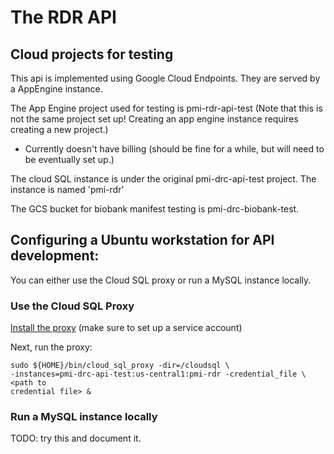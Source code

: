 # The RDR API

## Cloud projects for testing

This api is implemented using Google Cloud Endpoints. They are served by a
AppEngine instance.

The App Engine project used for testing is pmi-rdr-api-test (Note that this is
not the same project set up! Creating an app engine instance requires creating a
new project.)

-   Currently doesn't have billing (should be fine for a while, but will need to
    be eventually set up.)

The cloud SQL instance is under the original pmi-drc-api-test project. The
instance is named 'pmi-rdr'

The GCS bucket for biobank manifest testing is pmi-drc-biobank-test.

## Configuring a Ubuntu workstation for API development:

You can either use the Cloud SQL proxy or run a MySQL instance locally.

### Use the Cloud SQL Proxy

[Install the proxy](https://cloud.google.com/sql/docs/external#proxy) (make sure
to set up a service account)

Next, run the proxy:

```Shell
sudo ${HOME}/bin/cloud_sql_proxy -dir=/cloudsql \
-instances=pmi-drc-api-test:us-central1:pmi-rdr -credential_file \ <path to
credential file> &
```

### Run a MySQL instance locally

TODO: try this and document it.

